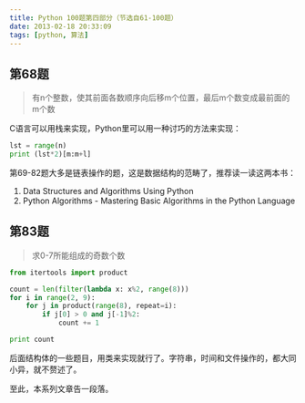 ```yaml
---
title: Python 100题第四部分（节选自61-100题）
date: 2013-02-18 20:33:09
tags: [python, 算法]
---
```


## 第68题
> 有n个整数，使其前面各数顺序向后移m个位置，最后m个数变成最前面的m个数

C语言可以用栈来实现，Python里可以用一种讨巧的方法来实现：
```python
lst = range(n)
print (lst*2)[m:m+l]
```
<!-- more -->

第69-82题大多是链表操作的题，这是数据结构的范畴了，推荐读一读这两本书：

1. Data Structures and Algorithms Using Python
2. Python Algorithms - Mastering Basic Algorithms in the Python Language

## 第83题
> 求0-7所能组成的奇数个数
```python
from itertools import product

count = len(filter(lambda x: x%2, range(8)))
for i in range(2, 9):
    for j in product(range(8), repeat=i):
        if j[0] > 0 and j[-1]%2:
            count += 1

print count
```
后面结构体的一些题目，用类来实现就行了。字符串，时间和文件操作的，都大同小异，就不赘述了。

至此，本系列文章告一段落。
